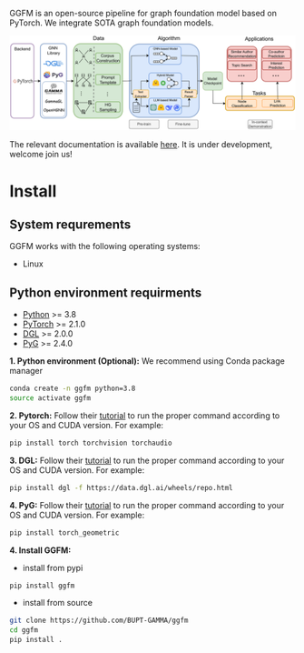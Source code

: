 GGFM is an open-source pipeline for graph foundation model based on PyTorch. We integrate SOTA graph foundation models.

![Framework Overview](./framework.png)

The relevant documentation is available [here](https://ggfm.readthedocs.io/en/latest/).
It is under development, welcome join us!

Install
============

System requrements
------------------
GGFM works with the following operating systems:

* Linux


Python environment requirments
------------------------------

- [Python](https://www.python.org/) >= 3.8
- [PyTorch](https://pytorch.org/get-started/locally/) >= 2.1.0
- [DGL](https://github.com/dmlc/dgl) >= 2.0.0
- [PyG](https://www.pyg.org/) >= 2.4.0

**1. Python environment (Optional):** We recommend using Conda package manager

```bash
conda create -n ggfm python=3.8
source activate ggfm
```

**2. Pytorch:** Follow their [tutorial](https://pytorch.org/get-started/) to run the proper command according to
your OS and CUDA version. For example:

```bash
pip install torch torchvision torchaudio
```

**3. DGL:** Follow their [tutorial](https://www.dgl.ai/pages/start.html) to run the proper command according to
your OS and CUDA version. For example:

```bash
pip install dgl -f https://data.dgl.ai/wheels/repo.html
```

**4. PyG:** Follow their [tutorial](https://pytorch-geometric.readthedocs.io/en/latest/install/installation.html) to run the proper command according to
your OS and CUDA version. For example:

```bash
pip install torch_geometric
```

**4. Install GGFM:**

* install from pypi

```bash
pip install ggfm
```

* install from source

```bash
git clone https://github.com/BUPT-GAMMA/ggfm
cd ggfm
pip install .
```
